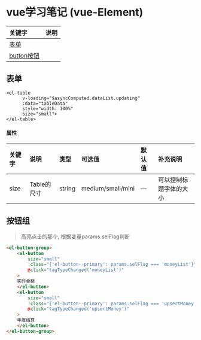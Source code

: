 # vue学习笔记 (vue-Element)

关键字|说明
:---|:---
[表单](#表单) |
[button按钮](#按钮组) |

## 表单
```vue
<el-table
      v-loading="$asyncComputed.dataList.updating"
      :data="tableData"
      style="width: 100%"
      size="small">
</el-table>
```

#### 属性

关键字|说明|类型|可选值|默认值|补充说明
:---|:---|:---|:---|:---|:---
size | Table的尺寸 | string | medium/small/mini | — | 可以控制标题字体的大小
## 按钮组
> 高亮点击的那个, 根据变量params.selFlag判断
```html
<el-button-group>
    <el-button
        size="small"
        :class="{'el-button--primary': params.selFlag === 'moneyList'}"
        @click="tagTypeChanged('moneyList')"
    >
    实时金额
    </el-button>
    <el-button
        size="small"
        :class="{'el-button--primary': params.selFlag === 'upsertMoney'}"
        @click="tagTypeChanged('upsertMoney')"
    >
    年度结算
    </el-button>
</el-button-group>
```

